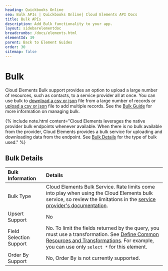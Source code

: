 ```yaml
---
heading: Quickbooks Online
seo: Bulk APIs | Quickbooks Online| Cloud Elements API Docs
title: Bulk APIs
description: Add Bulk functionality to your app.
layout: sidebarelementdoc
breadcrumbs: /docs/elements.html
elementId: 39
parent: Back to Element Guides
order: 30
sitemap: false
---
```


# Bulk

Cloud Elements Bulk support provides an option to upload a large number of resources, such as contacts, to a service provider all at once. You can use bulk to [download a csv or json](../../guides/bulk/download.html) file from a large number of records or [upload a csv or json](../../guides/bulk/upload.html) file to add multiple records. See the [Bulk Guide](../../guides/bulk/index.html) for more information on managing bulk.

{% include note.html content="Cloud Elements leverages the native provider bulk endpoints whenever available. When there is no bulk available from the provider, Cloud Elements provides a bulk service for uploading and downloading data from the endpoint. See <a href=#bulk-details>Bulk Details</a> for the type of bulk used." %}

## Bulk Details

| Bulk Information | Details   |
| :------------- | :------------- |
|  Bulk Type  |  Cloud Elements Bulk Service. Rate limits come into play when using the Cloud Elements bulk service, so review the limitations in the [service provider's documentation](https://developer.intuit.com/docs/0100_quickbooks_online/0300_references/0000_programming_guide/0000_rest_api_quick_reference#/Limits_and_throttles).   |
| Upsert Support | No |
| Field Selection Support | No. To limit the fields returned by the query, you must use a transformation. See [Define Common Resources and Transformations](/docs/guides/common-resources/index.html). For example, you can use only `select *` for this element. |
| Order By Support | No, Order By is not currently supported. |
